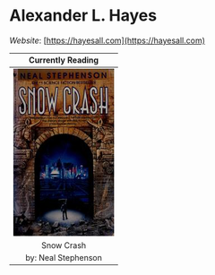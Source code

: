 # Alexander L. Hayes

*Website*: [https://hayesall.com](https://hayesall.com)

| Currently Reading       |
| :---------------------: |
| ![Snow Crash](https://raw.githubusercontent.com/hayesall/hayesall/master/static/images/cover.jpg)  |
| Snow Crash         |
| by: Neal Stephenson   |
